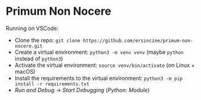# Primum Non Nocere

Running on VSCode:

- Clone the repo: `git clone https://github.com/ersincine/primum-non-nocere.git`
- Create a virtual environment: `python3 -m venv venv` (maybe `python` instead of `python3`)
- Activate the virtual environment: `source venv/bin/activate` (on Linux + macOS)
- Install the requirements to the virtual environment: `python3 -m pip install -r requirements.txt`
- _Run and Debug_ -> _Start Debugging_ (_Python: Module_)

